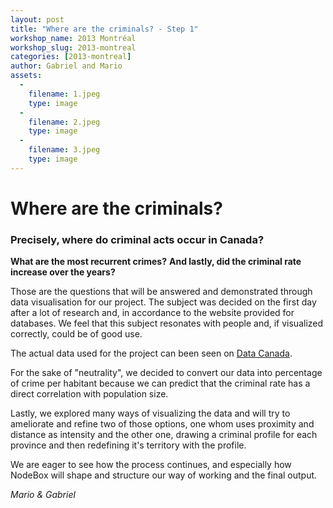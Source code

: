 ```yaml
---
layout: post
title: "Where are the criminals? - Step 1"
workshop_name: 2013 Montréal
workshop_slug: 2013-montreal
categories: [2013-montreal]
author: Gabriel and Mario 
assets:
  -
    filename: 1.jpeg
    type: image
  -
    filename: 2.jpeg
    type: image
  -
    filename: 3.jpeg
    type: image
---
```

# Where are the criminals?

### Precisely, where do criminal acts occur in Canada?

**What are the most recurrent crimes?**
**And lastly, did the criminal rate increase over the years?**

Those are the questions that will be answered and demonstrated through data visualisation for our project. The subject was decided on the first day after a lot of research and, in accordance to the website provided for databases. We feel that this subject resonates with people and, if visualized correctly, could be of good use.

The actual data used for the project can been seen on [Data Canada](http://www.data.gc.ca/default.asp?lang=En&n=5175A6F0-1&xsl=datacataloguerecord&metaxsl=datacataloguerecord&formid=03CF7D5A-F524-4AF6-84F4-221A69BC71CB).

For the sake of "neutrality", we decided to convert our data into percentage of crime per habitant because we can predict that the criminal rate has a direct correlation with population size. 

Lastly, we explored many ways of visualizing the data and will try to ameliorate and refine two of those options, one whom uses proximity and distance as intensity and the other one, drawing a criminal profile for each province and then redefining it's territory with the profile.

We are eager to see how the process continues, and especially how NodeBox will shape and structure our way of working and the final output.

*Mario & Gabriel*
